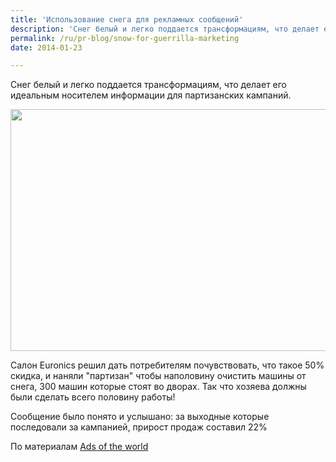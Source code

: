 ```yaml
---
title: 'Использование снега для рекламных сообщений'
description: 'Снег белый и легко поддается трансформациям, что делает его идеальным носителем информации для партизанских кампаний.'
permalink: /ru/pr-blog/snow-for-guerrilla-marketing
date: 2014-01-23

---
```


Снег белый и легко поддается трансформациям, что делает его идеальным носителем информации для партизанских кампаний.

<img src="{{ site.assets }}/upload/euronics_aa_cosmos_aotw%20(1)_0.jpg" alt="" class="post__img" width="580" height="387">

Салон Euronics решил дать потребителям почувствовать, что такое 50% скидка, и наняли "партизан" чтобы наполовину очистить машины от снега, 300 машин которые стоят во дворах. Так что хозяева должны были сделать всего половину работы!

Сообщение было понято и услышано: за выходные которые последовали за кампанией, прирост продаж составил 22%

По материалам <a href="https://adsoftheworld.com/media/ambient/euronics_winter_weekend_sale?size=original">Ads of the world</a>

